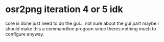 # osr2png iteration 4 or 5 idk
core is done just need to do the gui... not sure about the gui part maybe i should make this a commandline program since theres nothing much to configure anyway.